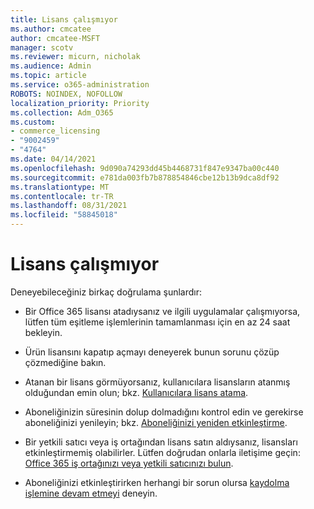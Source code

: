```yaml
---
title: Lisans çalışmıyor
ms.author: cmcatee
author: cmcatee-MSFT
manager: scotv
ms.reviewer: micurn, nicholak
ms.audience: Admin
ms.topic: article
ms.service: o365-administration
ROBOTS: NOINDEX, NOFOLLOW
localization_priority: Priority
ms.collection: Adm_O365
ms.custom:
- commerce_licensing
- "9002459"
- "4764"
ms.date: 04/14/2021
ms.openlocfilehash: 9d090a74293dd45b4468731f847e9347ba00c440
ms.sourcegitcommit: e781da003fb7b878854846cbe12b13b9dca8df92
ms.translationtype: MT
ms.contentlocale: tr-TR
ms.lasthandoff: 08/31/2021
ms.locfileid: "58845018"
---
```

# <a name="license-not-working"></a>Lisans çalışmıyor

Deneyebileceğiniz birkaç doğrulama şunlardır:

- Bir Office 365 lisansı atadıysanız ve ilgili uygulamalar çalışmıyorsa, lütfen tüm eşitleme işlemlerinin tamamlanması için en az 24 saat bekleyin. 

- Ürün lisansını kapatıp açmayı deneyerek bunun sorunu çözüp çözmediğine bakın. 

- Atanan bir lisans görmüyorsanız, kullanıcılara lisansların atanmış olduğundan emin olun; bkz. [Kullanıcılara lisans atama](https://docs.microsoft.com/microsoft-365/admin/manage/assign-licenses-to-users?view=o365-worldwide).

- Aboneliğinizin süresinin dolup dolmadığını kontrol edin ve gerekirse aboneliğinizi yenileyin; bkz. [Aboneliğinizi yeniden etkinleştirme](https://docs.microsoft.com/alchemyinsights/reactivate-your-subscription). 

- Bir yetkili satıcı veya iş ortağından lisans satın aldıysanız, lisansları etkinleştirmemiş olabilirler. Lütfen doğrudan onlarla iletişime geçin: [Office 365 iş ortağınızı veya yetkili satıcınızı bulun](https://docs.microsoft.com//microsoft-365/admin/manage/find-your-partner-or-reseller).

- Aboneliğinizi etkinleştirirken herhangi bir sorun olursa [kaydolma işlemine devam etmeyi](https://go.microsoft.com/fwlink/?linkid=2126800) deneyin.

